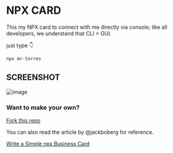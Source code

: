 # NPX CARD

This my NPX card to connect with me directly via console; like all developers, we understand that CLI > GUI.

just type 👇

```bash
npx mr-torres
```

## SCREENSHOT

![image](https://github.com/corfucinas/mr-torres/media/screenshot.png "program-output")

### Want to make your own?

[Fork this repo]()

You can also read the article by @jackboberg for reference.

[Write a Simple npx Business Card](https://studioelsa.se/blog/open-source-oss-npx-business-card/ "npx-article")
